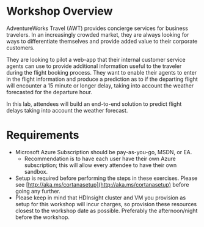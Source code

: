 # Workshop Overview

AdventureWorks Travel (AWT) provides concierge services for business travelers. In an increasingly crowded market, they are always looking for ways to differentiate themselves and provide added value to their corporate customers.

They are looking to pilot a web-app that their internal customer service agents can use to provide additional information useful to the traveler during the flight booking process. They want to enable their agents to enter in the flight information and produce a prediction as to if the departing flight will encounter a 15 minute or longer delay, taking into account the weather forecasted for the departure hour.

In this lab, attendees will build an end-to-end solution to predict flight delays taking into account the weather forecast.

# Requirements

- Microsoft Azure Subscription should be pay-as-you-go, MSDN, or EA.
  - Recommendation is to have each user have their own Azure subscription; this will allow every attendee to have their own sandbox.
- Setup is required before performing the steps in these exercises. Please see [http://aka.ms/cortanasetup](http://aka.ms/cortanasetup) before going any further.
- Please keep in mind that HDInsight cluster and VM you provision as setup for this workshop will incur charges, so provision these resources closest to the workshop date as possible.  Preferably the afternoon/night before the workshop.
